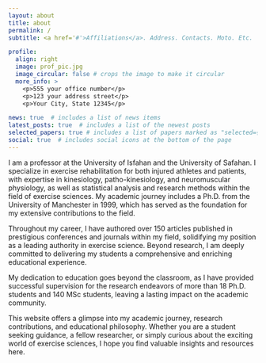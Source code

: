 ```yaml
---
layout: about
title: about
permalink: /
subtitle: <a href='#'>Affiliations</a>. Address. Contacts. Moto. Etc.

profile:
  align: right
  image: prof_pic.jpg
  image_circular: false # crops the image to make it circular
  more_info: >
    <p>555 your office number</p>
    <p>123 your address street</p>
    <p>Your City, State 12345</p>

news: true  # includes a list of news items
latest_posts: true  # includes a list of the newest posts
selected_papers: true # includes a list of papers marked as "selected={true}"
social: true  # includes social icons at the bottom of the page
---
```


<!-- This is my bio on master.   Write your biography here. Tell the world about yourself. Link to your favorite [subreddit](http://reddit.com). You can put a picture in, too. The code is already in, just name your picture `prof_pic.jpg` and put it in the `img/` folder.

Put your address / P.O. box / other info right below your picture. You can also disable any of these elements by editing `profile` property of the YAML header of your `_pages/about.md`. Edit `_bibliography/papers.bib` and Jekyll will render your [publications page](/al-folio/publications/) automatically.

Link to your social media connections, too. This theme is set up to use [Font Awesome icons](http://fortawesome.github.io/Font-Awesome/) and [Academicons](https://jpswalsh.github.io/academicons/), like the ones below. Add your Facebook, Twitter, LinkedIn, Google Scholar, or just disable all of them. -->
 I am a professor at the University of Isfahan and the University of Safahan. I specialize in exercise rehabilitation for both injured athletes and patients, with expertise in kinesiology, patho-kinesiology, and neuromuscular physiology, as well as statistical analysis and research methods within the field of exercise sciences. My academic journey includes a Ph.D. from the University of Manchester in 1999, which has served as the foundation for my extensive contributions to the field.

Throughout my career, I have authored over 150 articles published in prestigious conferences and journals within my field, solidifying my position as a leading authority in exercise science. Beyond research, I am deeply committed to delivering my students a comprehensive and enriching educational experience.

My dedication to education goes beyond the classroom, as I have provided successful supervision for the research endeavors of more than 18 Ph.D. students and 140 MSc students, leaving a lasting impact on the academic community.

This website offers a glimpse into my academic journey, research contributions, and educational philosophy. Whether you are a student seeking guidance, a fellow researcher, or simply curious about the exciting world of exercise sciences, I hope you find valuable insights and resources here.